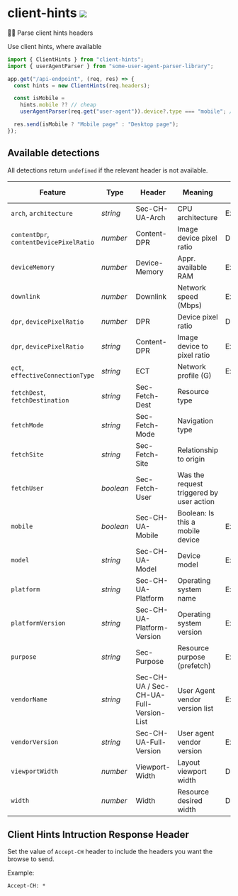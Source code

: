 # client-hints [![](https://img.shields.io/npm/v/client-hints.svg?style=flat-square)](https://www.npmjs.com/package/client-hints)

🕵️‍♂️ Parse client hints headers

Use client hints, where available

```js
import { ClientHints } from "client-hints";
import { userAgentParser } from "some-user-agent-parser-library";

app.get("/api-endpoint", (req, res) => {
  const hints = new ClientHints(req.headers);

  const isMobile =
    hints.mobile ?? // cheap
    userAgentParser(req.get("user-agent")).device?.type === "mobile"; // more expensive

  res.send(isMobile ? "Mobile page" : "Desktop page");
});
```

## Available detections

All detections return `undefined` if the relevant header is not available.

| Feature                                 | Type      | Header                                  | Meaning                                  | Adoption level |
| --------------------------------------- | --------- | --------------------------------------- | ---------------------------------------- | -------------- |
| `arch`, `architecture`                  | _string_  | Sec-CH-UA-Arch                          | CPU architecture                         | Experimental   |
| `contentDpr`, `contentDevicePixelRatio` | _number_  | Content-DPR                             | Image device pixel ratio                 | Deprecated     |
| `deviceMemory`                          | _number_  | Device-Memory                           | Appr. available RAM                      | Experimental   |
| `downlink`                              | _number_  | Downlink                                | Network speed (Mbps)                     | Experimental   |
| `dpr`, `devicePixelRatio`               | _number_  | DPR                                     | Device pixel ratio                       | Deprecated     |
| `dpr`, `devicePixelRatio`               | _string_  | Content-DPR                             | Image device to pixel ratio              | Experimental   |
| `ect`, `effectiveConnectionType`        | _string_  | ECT                                     | Network profile (G)                      | Experimental   |
| `fetchDest`, `fetchDestination`         | _string_  | Sec-Fetch-Dest                          | Resource type                            |
| `fetchMode`                             | _string_  | Sec-Fetch-Mode                          | Navigation type                          |
| `fetchSite`                             | _string_  | Sec-Fetch-Site                          | Relationship to origin                   |
| `fetchUser`                             | _boolean_ | Sec-Fetch-User                          | Was the request triggered by user action |
| `mobile`                                | _boolean_ | Sec-CH-UA-Mobile                        | Boolean: Is this a mobile device         | Experimental   |
| `model`                                 | _string_  | Sec-CH-UA-Model                         | Device model                             | Experimental   |
| `platform`                              | _string_  | Sec-CH-UA-Platform                      | Operating system name                    | Experimental   |
| `platformVersion`                       | _string_  | Sec-CH-UA-Platform-Version              | Operating system version                 | Experimental   |
| `purpose`                               | _string_  | Sec-Purpose                             | Resource purpose (prefetch)              | Experimental   |
| `vendorName`                            | _string_  | Sec-CH-UA / Sec-CH-UA-Full-Version-List | User Agent vendor version list           | Experimental   |
| `vendorVersion`                         | _string_  | Sec-CH-UA-Full-Version                  | User agent vendor version                | Experimental   |
| `viewportWidth`                         | _number_  | Viewport-Width                          | Layout viewport width                    | Deprecated     |
| `width`                                 | _number_  | Width                                   | Resource desired width                   | Deprecated     |

## Client Hints Intruction Response Header

Set the value of `Accept-CH` header to include the headers you want the browse to send.

Example:

```plaintext
Accept-CH: *
```
